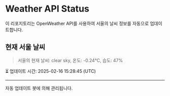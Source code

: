 
# Weather API Status

이 리포지토리는 OpenWeather API를 사용하여 서울의 날씨 정보를 자동으로 업데이트합니다.

## 현재 서울 날씨
> 서울의 현재 날씨: clear sky, 온도: -0.24°C, 습도: 47%

⏳ 업데이트 시간: 2025-02-16 15:28:45 (UTC)

---
자동 업데이트 봇에 의해 관리됩니다.
